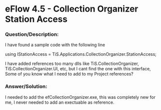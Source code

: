 # **eFlow 4.5 - Collection Organizer Station Access** #

### **Question/Description:** ###

I have found a sample code with the following line

using IStationAccess = TiS.Applications.CollectionOrganizer.StationAccess;

I have added references too many dlls like TiS.CollectionOrganizer, TiS.CollectionOrganizer.UI, etc, but I cant find the one with this interface, Some of you know what I need to add to my Project references?

### **Answer/Solution:** ###

I needed to add the efCollectionOrganizer.exe, this was completely new for me, I never needed to add an exectuable as reference.

